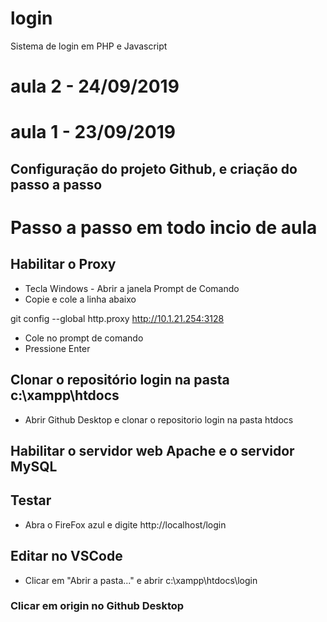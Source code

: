 # login
Sistema de login em PHP e Javascript

# aula 2 - 24/09/2019

# aula 1 - 23/09/2019
  Configuração do projeto Github, e criação do passo a passo
---
# Passo a passo em todo incio de aula

## Habilitar o Proxy
  - Tecla Windows - Abrir a janela Prompt de Comando
  - Copie e cole a linha abaixo

  git config --global http.proxy http://10.1.21.254:3128

  - Cole no prompt de comando
  - Pressione Enter

## Clonar o repositório **login** na pasta **c:\xampp\htdocs**
  - Abrir Github Desktop e clonar o repositorio login na pasta htdocs

## Habilitar o servidor web **Apache** e o servidor **MySQL**

## Testar
 - Abra o FireFox azul e digite http://localhost/login

## Editar no VSCode
 - Clicar em "Abrir a pasta..." e abrir c:\xampp\htdocs\login

### Clicar em origin no Github Desktop